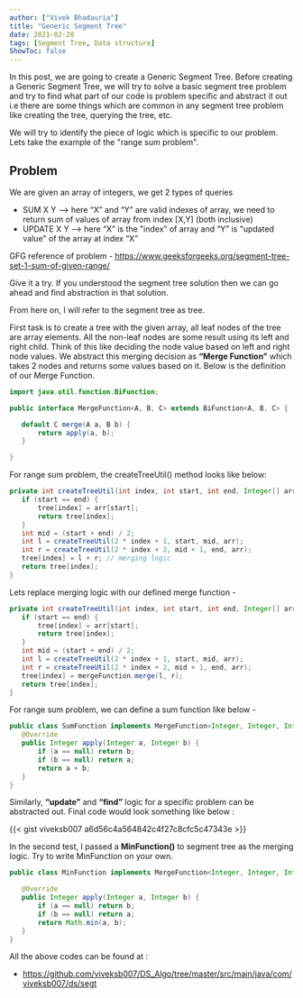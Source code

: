 ```yaml
---
author: ["Vivek Bhadauria"]
title: "Generic Segment Tree"
date: 2021-02-20
tags: [Segment Tree, Data structure]
ShowToc: false
---
```


In this post, we are going to create a Generic Segment Tree. Before creating a Generic Segment Tree, we will try to solve a basic segment tree problem and try to find what part of our code is problem specific and abstract it out i.e there are some things which are common in any segment tree problem like creating the tree, querying the tree, etc. 

We will try to identify the piece of logic which is specific to our problem. Lets take the example of the "range sum problem". 

## Problem
We are given an array of integers, we get 2 types of queries
- SUM X Y —> here “X” and “Y” are valid indexes of array, we need to return sum of values of array from index [X,Y] (both inclusive)
- UPDATE X Y —> here “X” is the "index” of array and “Y” is "updated value" of the array at index “X”

GFG reference of problem - https://www.geeksforgeeks.org/segment-tree-set-1-sum-of-given-range/

Give it a try. If you understood the segment tree solution then we can go ahead and find abstraction in that solution.

From here on, I will refer to the segment tree as tree.
 
First task is to create a tree with the given array, all leaf nodes of the tree are array elements. All the non-leaf nodes are some result using its left and right child. 
Think of this like deciding the node value based on left and right node values. We abstract this merging decision as **“Merge Function”** which takes 2 nodes and returns some values based on it. Below is the definition of our Merge Function.

```java
import java.util.function.BiFunction;

public interface MergeFunction<A, B, C> extends BiFunction<A, B, C> {

   default C merge(A a, B b) {
       return apply(a, b);
   }

}
```

For range sum problem, the createTreeUtil() method looks like below:

```java
private int createTreeUtil(int index, int start, int end, Integer[] arr) {
   if (start == end) {
       tree[index] = arr[start];
       return tree[index];
   }
   int mid = (start + end) / 2;
   int l = createTreeUtil(2 * index + 1, start, mid, arr);
   int r = createTreeUtil(2 * index + 2, mid + 1, end, arr);
   tree[index] = l + r; // merging logic
   return tree[index];
}
```

Lets replace merging logic with our defined merge function - 

```java
private int createTreeUtil(int index, int start, int end, Integer[] arr) {
   if (start == end) {
       tree[index] = arr[start];
       return tree[index];
   }
   int mid = (start + end) / 2;
   int l = createTreeUtil(2 * index + 1, start, mid, arr);
   int r = createTreeUtil(2 * index + 2, mid + 1, end, arr);
   tree[index] = mergeFunction.merge(l, r);
   return tree[index];
}
```

For range sum problem, we can define a sum function like below - 

```java
public class SumFunction implements MergeFunction<Integer, Integer, Integer> {
   @Override
   public Integer apply(Integer a, Integer b) {
       if (a == null) return b;
       if (b == null) return a;
       return a + b;
   }
}
```

Similarly, **“update”** and **“find”** logic for a specific problem can be abstracted out. Final code would look something like below :

{{< gist viveksb007 a6d56c4a564842c4f27c8cfc5c47343e >}}

In the second test, I passed a **MinFunction()** to segment tree as the merging logic. Try to write MinFunction on your own.

```java
public class MinFunction implements MergeFunction<Integer, Integer, Integer> {

   @Override
   public Integer apply(Integer a, Integer b) {
       if (a == null) return b;
       if (b == null) return a;
       return Math.min(a, b);
   }
}
```

All the above codes can be found at : 
- https://github.com/viveksb007/DS_Algo/tree/master/src/main/java/com/viveksb007/ds/segt
